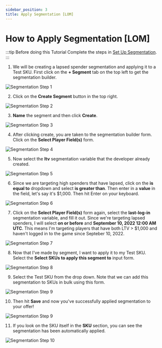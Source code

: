 ```yaml
---
sidebar_position: 3
title: Apply Segmentation [LOM]
---
```


# How to Apply Segmentation [LOM]
:::tip Before doing this Tutorial
Complete the steps in [Set Up Segmentation](/reference/segmentation/set-up-segmentation).
:::

1. We will be creating a lapsed spender segmentation and applying it to a Test SKU. First click on the **+ Segment** tab on the top left to get the segmentation builder.

![Segmentation Step 1](/img/segment-6.png)

2. Click on the **Create Segment** button in the top right.

![Segmentation Step 2](/img/segment-7.png)

3. **Name** the segment and then click **Create**.

![Segmentation Step 3](/img/segment-8.png)

4. After clicking create, you are taken to the segmentation builder form. Click on the **Select Player Field(s)** form.

![Segmentation Step 4](/img/segment-9.png)

5. Now select the **ltv** segmentation variable that the developer already created.

![Segmentation Step 5](/img/segment-10.png)

6. Since we are targeting high spenders that have lapsed, click on the **is equal to** dropdown and select **is greater than**. Then enter in a **value** in the field, let's say it's $1,000. Then hit Enter on your keyboard.

![Segmentation Step 6](/img/segment-11.png)

7. Click on the **Select Player Field(s)** form again, select the **last-log-in** segmentation variable, and fill it out. Since we're targeting lapsed spenders, I will select **on or before** and **September 10, 2022 12:00 AM UTC**. This means I'm targeting players that have both LTV > $1,000 and haven't logged in to the game since Septeber 10, 2022.

![Segmentation Step 7](/img/segment-12.png)

8. Now that I've made by segment, I want to apply it to my Test SKU. Select the **Select SKUs to apply this segment to** input form.

![Segmentation Step 8](/img/segment-13.png)

9. Select the Test SKU from the drop down. Note that we can add this segmentation to SKUs in bulk using this form.

![Segmentation Step 9](/img/segment-14.png)

10. Then hit **Save** and now you've successfully applied segmentation to your offer!

![Segmentation Step 9](/img/segment-15.png)

11. If you look on the SKU itself in the **SKU** section, you can see the segmentation has been automatically applied.

![Segmentation Step 10](/img/segment-16.png)
